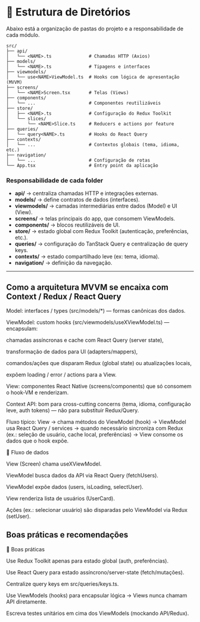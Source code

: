# 📂 Estrutura de Diretórios

Abaixo está a organização de pastas do projeto e a responsabilidade de cada módulo.



```
src/
├── api/
│   └── <NAME>.ts              # Chamadas HTTP (Axios)
├── models/
│   └── <NAME>.ts              # Tipagens e interfaces
├── viewmodels/
│   └── use<NAME>ViewModel.ts  # Hooks com lógica de apresentação (MVVM)
├── screens/
│   └── <NAME>Screen.tsx       # Telas (Views)
├── components/
│   └── ...                    # Componentes reutilizáveis
├── store/
│   ├── <NAME>.ts              # Configuração do Redux Toolkit
│   └── slices/
│       └── <NAME>Slice.ts     # Reducers e actions por feature
├── queries/
│   └── query<NAME>.ts         # Hooks do React Query
├── contexts/
│   └── ...                    # Contextos globais (tema, idioma, etc.)
├── navigation/
│   └── ...                    # Configuração de rotas
└── App.tsx                    # Entry point da aplicação

```

### Responsabilidade de cada folder

- **api/** → centraliza chamadas HTTP e integrações externas.  
- **models/** → define contratos de dados (interfaces).  
- **viewmodels/** → camadas intermediárias entre dados (Model) e UI (View).  
- **screens/** → telas principais do app, que consomem ViewModels.  
- **components/** → blocos reutilizáveis de UI.  
- **store/** → estado global com Redux Toolkit (autenticação, preferências, etc.).  
- **queries/** → configuração do TanStack Query e centralização de query keys.  
- **contexts/** → estado compartilhado leve (ex: tema, idioma).  
- **navigation/** → definição da navegação.  

---


## Como a arquitetura MVVM se encaixa com Context / Redux / React Query

Model: interfaces / types (src/models/*) — formas canônicas dos dados.

ViewModel: custom hooks (src/viewmodels/useXViewModel.ts) — encapsulam:

chamadas assíncronas e cache com React Query (server state),

transformação de dados para UI (adapters/mappers),

comandos/ações que disparam Redux (global state) ou atualizações locais,

expõem loading / error / actions para a View.

View: componentes React Native (screens/components) que só consomem o hook-VM e renderizam.

Context API: bom para cross-cutting concerns (tema, idioma, configuração leve, auth tokens) — não para substituir Redux/Query.

Fluxo típico: View -> chama métodos do ViewModel (hook) -> ViewModel usa React Query / services -> quando necessário sincroniza com Redux (ex.: seleção de usuário, cache local, preferências) -> View consome os dados que o hook expõe.

🔄 Fluxo de dados

View (Screen) chama useXViewModel.

ViewModel busca dados da API via React Query (fetchUsers).

ViewModel expõe dados (users, isLoading, selectUser).

View renderiza lista de usuários (UserCard).

Ações (ex.: selecionar usuário) são disparadas pelo ViewModel via Redux (setUser).

## Boas práticas e recomendações

📌 Boas práticas

Use Redux Toolkit apenas para estado global (auth, preferências).

Use React Query para estado assíncrono/server-state (fetch/mutações).

Centralize query keys em src/queries/keys.ts.

Use ViewModels (hooks) para encapsular lógica → Views nunca chamam API diretamente.

Escreva testes unitários em cima dos ViewModels (mockando API/Redux).